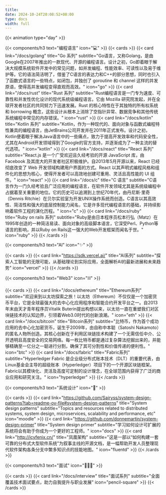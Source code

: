 ```yaml
---
title:
date: 2024-10-24T20:08:52+08:00
type: docs
width: full
---
```


{{< animation type="day" >}}

{{< components/h3 text="编程语言" icon="💻" >}}
{{< cards >}}
{{< card link="/docs/golang" title="Go 系列" subtitle="Go语言，又称Golang，是由Google在2007年推出的一款现代、开源的编程语言。设计之初，Go即着眼于解决大规模系统软件开发中的常见问题，如并发编程、性能效率、可读性以及易于维护等。它的语法简洁明了，借鉴了C语言的表达力和C++的部分思想，同时也引入了函数式语言的一些特点，如闭包，并独创了 goroutine 和 channel 这样的并发原语，使得高并发编程变得直观而高效。" icon="go" >}}
{{< card link="/docs/rust" title="Rust 系列" subtitle="Rust编程语言是一门专为速度、可靠性和并发性优化设计的现代系统级编程语言。它由 Mozilla 研究院发起，并在全球开发者社区的共同努力下迅速发展。Rust 的核心特性在于其独特的所有权系统和 borrowing 概念，这些设计从根本上消除了空指针异常、数据竞争和其他传统系统编程中常见的内存错误。" icon="rust" >}}
{{< card link="/docs/kotlin" title="Kotlin 系列" subtitle="Kotlin，作为一种现代的、面向对象与函数式编程特性兼具的编程语言，由JetBrains公司开发并在2011年正式发布。设计之初，Kotlin便着眼于解决Java语言中的一些痛点，致力于提高开发效率和代码安全性，尤其在Android开发领域得到了Google的官方支持，并逐渐成为了一种主流的替代选项。" icon="kotlin" >}}
{{< card link="/docs/react" title="React 系列" subtitle="React.js 是一个广受欢迎且久经考验的开源 JavaScript 库，由 Facebook 及其庞大的开发者社区积极维护。自2013年5月开源以来，React 已经彻底改变了 Web 开发领域构建用户界面的方式。React 以其声明式编程风格和组件化的思想为核心，使得开发者可以高效地创建可重用、灵活且高性能的 UI 组件。" icon="react" >}}
{{< card link="/docs/c" title="C 语言" subtitle="C语言作为一门久经考验且广泛应用的编程语言，在软件开发领域尤其是系统级编程中占据着至关重要的地位。它的历史可以追溯到上世纪70年代，由丹尼斯·里奇（Dennis Ritchie）在贝尔实验室为开发UNIX操作系统而创造。C语言以其高效性、简洁性和强大的底层控制能力闻名，它是许多现代编程语言的基础，并持续影响着软件工程的演化历程。" icon="c" >}}
{{< card link="/docs/ruby" title="Ruby on rails 系列" subtitle="Ruby是由日本程序员松本行弘（Matz）在1995年创造的一种简洁易读、面向对象的高级脚本语言，它深受Perl、Python等语言的影响，并以Ruby on Rails这一强大的Web开发框架而闻名于世。" icon="ruby" >}}
{{< /cards >}}

{{< components/h3 text="AI" icon="✨" >}}

{{< cards >}}
{{< card link="https://sdk.vercel.ai/" title="AI系列" subtitle="探索人工智能的无限可能，从基础理论到实际应用，全面解析AI的最新进展和未来趋势" icon="vercel" >}}
{{< /cards >}}

{{< components/h3 text="Web3" icon="⛓️" >}}

{{< cards >}}
{{< card link="/docs/ethereum" title="Ethereum系列" subtitle="欢迎来到以太坊探索之旅！以太坊（Ethereum）不仅仅是一个加密货币平台，它是全球最强大的去中心化应用程序和智能合约开发平台之一。自2013年末由天才青年程序员Vitalik Buterin提出构想以来，以太坊一直在重塑我们对区块链技术的认知边界，引领着Web3.0时代的创新浪潮。" icon="eth" >}}
{{< card link="/docs/bitcoin" title="Bitcoin系列" subtitle="比特币，作为首个成功应用的去中心化加密货币，诞生于2009年，由自称中本聪（Satoshi Nakamoto）的匿名人物所创造。其核心创新在于利用区块链技术构建了一个无需信任中介、公开透明且高度安全的交易网络。每一枚比特币都是通过复杂算法挖掘出来的，并能够精确至一亿分之一聪进行分割，确保了其可分割性和价值传递的便利性。" icon="btc" >}}
{{< card link="/docs/fabric" title="Fabric系列" subtitle="Hyperledger Fabric 是企业级分布式账本技术（DLT）的重要代表，由Linux基金会主导的超级账本（Hyperledger）项目下的一个开源区块链框架。Fabric以其模块化、灵活及高度可定制的设计理念，在全球范围内获得了广泛的商业应用和研究关注。" icon="hyperledger" >}}
{{< /cards >}}

{{< components/h3 text="系统设计" icon="🧱" >}}

{{< cards >}}
{{< card link="https://github.com/Sairyss/system-design-patterns?tab=readme-ov-file#system-design-patterns" title="System design patterns" subtitle="Topics and resources related to distributed systems, system design, microservices, scalability and performance, etc" icon="moodle" >}}
{{< card link="https://github.com/donnemartin/system-design-primer" title="System design primer" subtitle="学习如何设计可扩展的系统将会有助于你成为一个更好的工程师。" icon="docs" >}}
{{< card link="http://icyfenix.cn/" title="凤凰架构" subtitle="这是一部以“如何构建一套可靠的分布式大型软件系统”为叙事主线的开源文档，是一幅帮助开发人员整理现代软件架构各条分支中繁多知识点的技能地图。" icon="fluentd" >}}
{{< /cards >}}

{{< components/h3 text="面试" icon="🧑🏽‍💻" >}}

{{< cards >}}
{{< card link="/docs/interview" title="面试系列" subtitle="全面覆盖技术面试要点，助力自我提升与职业发展" icon="pencil-square" >}}
{{< /cards >}}
